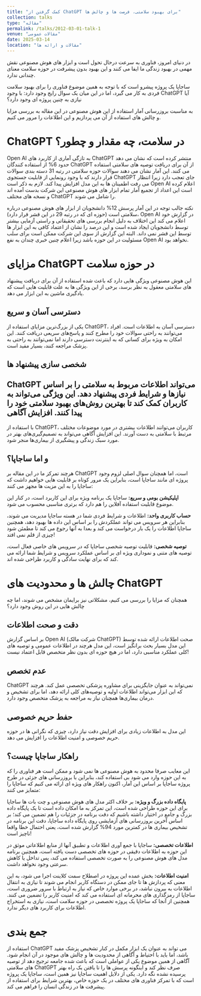 ```yaml
---
title: "کمک گرفتن از ChatGPT برای بهبود سلامتی، فرصت ها و چالش ها"
collection: talks
type: "مقاله"
permalink: /talks/2012-03-01-talk-1
venue: "مقالات عمومی"
date: 2025-03-14
location: "مقالات و ارائه ها"
---
```



در دنیای امروز، فناوری به سرعت درحال تحول است و ابزار های هوش مصنوعی نقش مهمی در بهبود زندگی ما ایفا می کنند و این بهبود بدون پیشرفت در حوزه سلامت معنای چندانی ندارد.

ساجاپا یک پروژه پیشرو است که با توجه به همین موضوع فناوری را برای بهبود سلامت فردی به کار می گیرد، اما در این میان یک سوال رایج وجود دارد: با وجود ChatGPT آیا نیازی به چنین پروژه ای وجود دارد؟

به مناسبت بروزرسانی آمار استفاده از این هوش مصنوعی در این مقاله به بررسی مزایا و چالش های استفاده از آن می پردازیم و این اطلاعات را مرور می کنیم.

ChatGPT در سلامت، چه مقدار و چطور؟
====
Open AI به تازگی آماری از کاربرد های ChatGPT منتشر کرده است که نشان می دهد حدود 6% از استفاده کنندگان  ChatGPT از آن برای دریافت توصیه های سلامتی استفاده می کنند. این آمار نشان می دهند سوالات حوزه سلامتی در رتبه 31 دسته بندی سوالات قرار دارند که با وجود رونمایی از قابلیت جستجوی ChatGPT جای تعجب دارد زیرا انتظار می رفت اطمینان ها به این مدل افزایش پیدا کند. لازم به ذکر است Open AI اعلام کرده است این اعداد از تجمیع آمار تمام ابزار های هوش مصنوعی این شرکت بدست آمده اند و نسخه های مختلف ChatGPT را شامل می شوند.

نکته جالب توجه در این آمار پرسش 12% دانشجویان از ابزار های هوش مصنوعی درباره سلامتی است (حوزه ای که در رتبه 29 در این قشر قرار دارد)، Open AI در گزارش خود اعلام می کند این اختلاف به دلیل انجام بررسی های تحقیقاتی و راستی آزمایی بیشتر توسط دانشجویان ایجاد شده است و این درصد را نشان از اعتماد کافی به این ابزار ها توسط این قشر نمی داند. البته این گزارش از سوی این شرکت ممکن است برای سلب مسئولیت در این حوزه باشد زیرا اعلام چنین خبری چندان به نفع Open AI نخواهد بود.

مزایای ChatGPT در حوزه سلامت
====
این هوش مصنوعی ویژگی هایی دارد که باعث شده استفاده از آن برای دریافت پیشنهاد های سلامتی معقول به نظر برسد، برخی از این ویژگی ها به علت قابلیت هایی است که یادگیری ماشین به این ابزار می دهد.
 
دسترسی آسان و سریع
----
یکی از بزرگ‌ترین مزایای استفاده از ChatGPT، دسترسی آسان به اطلاعات است. افراد می‌توانند به راحتی سوالات خود را مطرح کنند و پاسخ‌های سریعی دریافت کنند. این امکان به ویژه برای کسانی که به اینترنت دسترسی دارند اما نمی‌توانند به راحتی به پزشک مراجعه کنند، بسیار مفید است.

شخصی سازی پیشنهاد ها
----
ChatGPT می‌تواند اطلاعات مربوط به سلامتی را بر اساس نیازها و شرایط فردی پیشنهاد دهد. این ویژگی می‌تواند به کاربران کمک کند تا بهترین روش‌های بهبود سلامتی خود را پیدا کنند.
افزایش آگاهی
----
با استفاده از ChatGPT، کاربران می‌توانند اطلاعات بیشتری در مورد موضوعات مختلف مرتبط با سلامتی به دست آورند. این افزایش آگاهی می‌تواند به تصمیم‌گیری‌های بهتر در مورد سبک زندگی و پیشگیری از بیماری‌ها منجر شود.


و اما ساجاپا؟
----
هرچند تمرکز ما در این مقاله بر ChatGPT است، اما همچنان سوال اصلی لزوم وجود پروژه ای مانند ساجاپا است، بنابراین یک مرور کوتاه بر قابلیت هایی خواهیم داشت که ساجاپا را به این مزیت ها مجهز می کنند:

**اپلیکیشن بومی و سریع:** ساجاپا یک برنامه ویژه برای این کاربرد است، در کنار این موضوع قابلیت استفاده آفلاین را هم دارد که برتری مناسبی محسوب می شود.

**حساب کاربری واحد:** اطلاعات و شرایط فردی شما در هسته ساجاپا مدیریت می شوند، بنابراین هر سرویس می تواند عملکردش را بر اساس این داده ها بهبود دهد، همچنین ساجاپا اطلاعات را یک بار درخواست می کند و بعدا به آنها رجوع می کند تا مطمئن شود چیزی از قلم نمی افتد!

**توصیه شخصی:** قابلیت توصیه شخصی ساجاپا که در سرویس های خاصی فعال است، توصیه های متنی و نموداری ویژه ای بر اساس عملکرد سرویس و شرایط شما ارائه می کند که برای نهایت سادگی و کاربرد طراحی شده اند.


چالش ها و محدودیت های ChatGPT
====
همچنان که مزایا را بررسی می کنیم، مشکلاتی نیز برایمان مشخص می شوند، اما چه چالش هایی در این روش وجود دارد؟


دقت و صحت اطلاعات
----
بر اساس گزارش Open AI (شرکت مالک ChatGPT) صحت اطلاعات ارائه شده توسط این مدل بسیار بحث برانگیز است، این مدل هرچند در اطلاعات عمومی و توصیه های کلی عملکرد مناسبی دارد، اما در هیچ حوزه ای بدون نظر متخصص قابل اعتماد نیست!

عدم تخصص
----
ChatGPT نمی‌تواند به عنوان جایگزینی برای مشاوره پزشکی تخصصی عمل کند. هرچند که این ابزار می‌تواند اطلاعات اولیه و توصیه‌های کلی ارائه دهد، اما برای تشخیص و درمان بیماری‌ها همچنان نیاز به مراجعه به پزشک متخصص وجود دارد.

حفط حریم خصوصی
----
این مدل به اطلاعات زیادی برای افزایش دقت نیاز دارد، چیزی که نگرانی ها در حوزه حریم خصوصی و امنیت اطلاعات را افزایش می دهد.

راهکار ساجاپا چیست؟
----
این معایب صرفا محدود به هوش مصنوعی ها نمی شود و ممکن است هر فناوری را که به این حوزه وارد می شود بی استفاده کند، بنابراین با بروزرسانی های جزئی در طرح پروژه ساجاپا بر اساس این آمار، اکنون راهکار های ویژه ای ارائه می کنیم که ساجاپا را متمایز می کنند:

**پایگاه داده بزرگ و ویژه:** بر خلاف اکثر مدل های هوش مصنوعی و چت بات ها ساجاپا برای این حوزه طراحی شده است، این تمرکز به ما امکان داده است تا یک پایگاه داده بزرگ و جامع در اختیار داشته باشیم که دقت برنامه در جزئیات را هم تضمین می کند؛ بر اساس آخرین بروزرسانی های آزمایشی روی پایگاه داده ساجاپا، دقت این برنامه در تشخیص بیماری ها در کمترین مورد 94% گزارش شده است، یعنی احتمال خطا واقعا ناچیز است!

**اطلاعات تخصصی:** ساجاپا با جمع آوری اطلاعات و تطبیق آنها از منابع اطلاعاتی موثق در این حوزه به اطلاعات دقیقی در حوزه های تخصصی دست یافته است، همچنین برنامه مدل های هوش مصنوعی را به صورت تخصصی استفاده می کند، پس تداخل یا کاهش سرعتی وجود نخواهد داشت.

**امنیت اطلاعات:** بخش عمده این پروژه در اصطلاح سمت کلاینت اجرا می شود، به این معنی که پردازش ها تا جای ممکن در دستگاه کاربر انجام می شوند تا نیازی به انتقال اطلاعات به بیرون نباشد، در برخی موارد خاص که نیاز به ارتباط با سرور ضروری است، ساجاپا از رمزگذاری های محرمانه ای استفاده می کند که امنیت کاربر را تضمین می کنند. همچنین از آنجا که ساجاپا یک پروژه تخصصی در حوزه سلامت است، نیازی به استخراج اطلاعات برای کاربرد های دیگر ندارد.

جمع بندی
====
استفاده از ChatGPT می تواند به عنوان یک ابزار مکمل در کنار تشخیص پزشک مفید باشد، اما باید با احتیاط و آگاهی از محدودیت ها و چالش های موجود در آن انجام شود. آگاهی از همین موضوع یکی از عواملی است که باعث شده جامعه ترجیح دهد از توصیه های سلامتی ChatGPT صرف نظر کند و اینگونه پرسش ها را تا یافتن یک راه بهتر پرسیده نشده نگه دارد. یکی از دلایل اهمیت ساجاپا نیز همین است، ساجاپا یک پروژه است که با تمرکز فناوری های مختلف در یک حوزه خاص، بهترین شرایط برای استفاده از پیشرفت ها در زندگی انسان را فراهم می کند.

